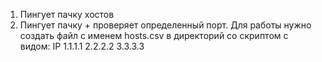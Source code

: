 1) Пингует пачку хостов
2) Пингует пачку + проверяет определенный порт.
Для работы нужно создать файл с именем hosts.csv в директорий со скриптом с видом:
IP
1.1.1.1
2.2.2.2
3.3.3.3
